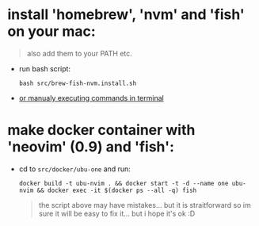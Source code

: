 # install 'homebrew', 'nvm' and 'fish' on your mac:
> also add them to your PATH etc.
* run bash script:
  ```
  bash src/brew-fish-nvm.install.sh
  ```
* [or manualy executing commands in terminal](./cli-readme.md)

# make docker container with 'neovim' (0.9) and 'fish':
* cd to `src/docker/ubu-one` and run:
  ```
  docker build -t ubu-nvim . && docker start -t -d --name one ubu-nvim && docker exec -it $(docker ps --all -q) fish
  ```
  > the script above may have mistakes... but it is straitforward so im sure it will be easy to fix it... but i hope it's ok :D

